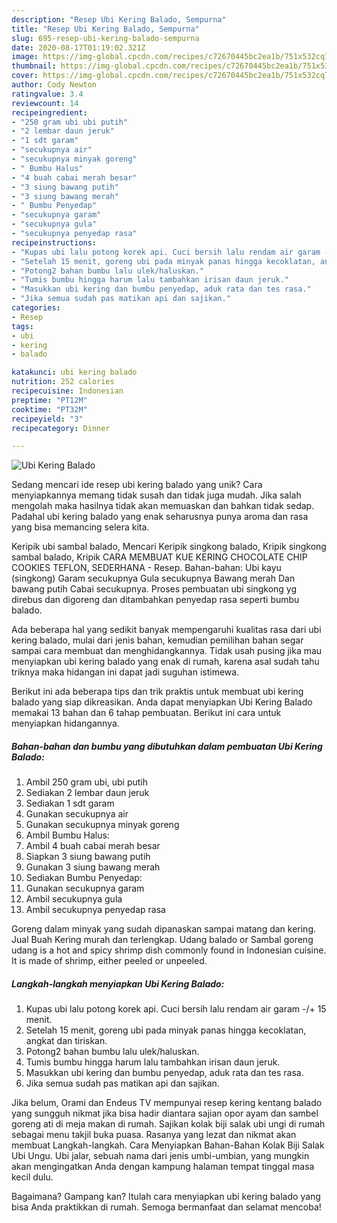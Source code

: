 ```yaml
---
description: "Resep Ubi Kering Balado, Sempurna"
title: "Resep Ubi Kering Balado, Sempurna"
slug: 695-resep-ubi-kering-balado-sempurna
date: 2020-08-17T01:19:02.321Z
image: https://img-global.cpcdn.com/recipes/c72670445bc2ea1b/751x532cq70/ubi-kering-balado-foto-resep-utama.jpg
thumbnail: https://img-global.cpcdn.com/recipes/c72670445bc2ea1b/751x532cq70/ubi-kering-balado-foto-resep-utama.jpg
cover: https://img-global.cpcdn.com/recipes/c72670445bc2ea1b/751x532cq70/ubi-kering-balado-foto-resep-utama.jpg
author: Cody Newton
ratingvalue: 3.4
reviewcount: 14
recipeingredient:
- "250 gram ubi ubi putih"
- "2 lembar daun jeruk"
- "1 sdt garam"
- "secukupnya air"
- "secukupnya minyak goreng"
- " Bumbu Halus"
- "4 buah cabai merah besar"
- "3 siung bawang putih"
- "3 siung bawang merah"
- " Bumbu Penyedap"
- "secukupnya garam"
- "secukupnya gula"
- "secukupnya penyedap rasa"
recipeinstructions:
- "Kupas ubi lalu potong korek api. Cuci bersih lalu rendam air garam -/+ 15 menit."
- "Setelah 15 menit, goreng ubi pada minyak panas hingga kecoklatan, angkat dan tiriskan."
- "Potong2 bahan bumbu lalu ulek/haluskan."
- "Tumis bumbu hingga harum lalu tambahkan irisan daun jeruk."
- "Masukkan ubi kering dan bumbu penyedap, aduk rata dan tes rasa."
- "Jika semua sudah pas matikan api dan sajikan."
categories:
- Resep
tags:
- ubi
- kering
- balado

katakunci: ubi kering balado 
nutrition: 252 calories
recipecuisine: Indonesian
preptime: "PT12M"
cooktime: "PT32M"
recipeyield: "3"
recipecategory: Dinner

---
```



![Ubi Kering Balado](https://img-global.cpcdn.com/recipes/c72670445bc2ea1b/751x532cq70/ubi-kering-balado-foto-resep-utama.jpg)

Sedang mencari ide resep ubi kering balado yang unik? Cara menyiapkannya memang tidak susah dan tidak juga mudah. Jika salah mengolah maka hasilnya tidak akan memuaskan dan bahkan tidak sedap. Padahal ubi kering balado yang enak seharusnya punya aroma dan rasa yang bisa memancing selera kita.

Keripik ubi sambal balado, Mencari Keripik singkong balado, Kripik singkong sambal balado, Kripik CARA MEMBUAT KUE KERING CHOCOLATE CHIP COOKIES TEFLON, SEDERHANA - Resep. Bahan-bahan: Ubi kayu (singkong) Garam secukupnya Gula secukupnya Bawang merah Dan bawang putih Cabai secukupnya. Proses pembuatan ubi singkong yg direbus dan digoreng dan ditambahkan penyedap rasa seperti bumbu balado.

Ada beberapa hal yang sedikit banyak mempengaruhi kualitas rasa dari ubi kering balado, mulai dari jenis bahan, kemudian pemilihan bahan segar sampai cara membuat dan menghidangkannya. Tidak usah pusing jika mau menyiapkan ubi kering balado yang enak di rumah, karena asal sudah tahu triknya maka hidangan ini dapat jadi suguhan istimewa.


Berikut ini ada beberapa tips dan trik praktis untuk membuat ubi kering balado yang siap dikreasikan. Anda dapat menyiapkan Ubi Kering Balado memakai 13 bahan dan 6 tahap pembuatan. Berikut ini cara untuk menyiapkan hidangannya.

<!--inarticleads1-->

##### Bahan-bahan dan bumbu yang dibutuhkan dalam pembuatan Ubi Kering Balado:

1. Ambil 250 gram ubi, ubi putih
1. Sediakan 2 lembar daun jeruk
1. Sediakan 1 sdt garam
1. Gunakan secukupnya air
1. Gunakan secukupnya minyak goreng
1. Ambil  Bumbu Halus:
1. Ambil 4 buah cabai merah besar
1. Siapkan 3 siung bawang putih
1. Gunakan 3 siung bawang merah
1. Sediakan  Bumbu Penyedap:
1. Gunakan secukupnya garam
1. Ambil secukupnya gula
1. Ambil secukupnya penyedap rasa


Goreng dalam minyak yang sudah dipanaskan sampai matang dan kering. Jual Buah Kering murah dan terlengkap. Udang balado or Sambal goreng udang is a hot and spicy shrimp dish commonly found in Indonesian cuisine. It is made of shrimp, either peeled or unpeeled. 

<!--inarticleads2-->

##### Langkah-langkah menyiapkan Ubi Kering Balado:

1. Kupas ubi lalu potong korek api. Cuci bersih lalu rendam air garam -/+ 15 menit.
1. Setelah 15 menit, goreng ubi pada minyak panas hingga kecoklatan, angkat dan tiriskan.
1. Potong2 bahan bumbu lalu ulek/haluskan.
1. Tumis bumbu hingga harum lalu tambahkan irisan daun jeruk.
1. Masukkan ubi kering dan bumbu penyedap, aduk rata dan tes rasa.
1. Jika semua sudah pas matikan api dan sajikan.


Jika belum, Orami dan Endeus TV mempunyai resep kering kentang balado yang sungguh nikmat jika bisa hadir diantara sajian opor ayam dan sambel goreng ati di meja makan di rumah. Sajikan kolak biji salak ubi ungi di rumah sebagai menu takjil buka puasa. Rasanya yang lezat dan nikmat akan membuat Langkah-langkah. Cara Menyiapkan Bahan-Bahan Kolak Biji Salak Ubi Ungu. Ubi jalar, sebuah nama dari jenis umbi-umbian, yang mungkin akan mengingatkan Anda dengan kampung halaman tempat tinggal masa kecil dulu. 

Bagaimana? Gampang kan? Itulah cara menyiapkan ubi kering balado yang bisa Anda praktikkan di rumah. Semoga bermanfaat dan selamat mencoba!
